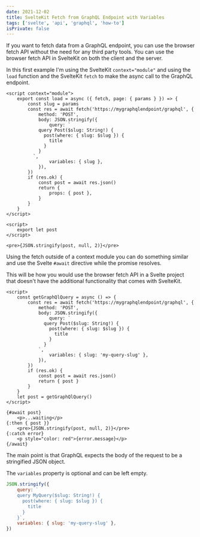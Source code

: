 ```yaml
---
date: 2021-12-02
title: SvelteKit Fetch from GraphQL Endpoint with Variables
tags: ['svelte', 'api', 'graphql', 'how-to']
isPrivate: false
---
```


If you want to fetch data from a GraphQL endpoint, you can use the
browser fetch API without the need for any third party tools. You can
use the browser fetch API in SvelteKit on both the client and the
server.

In this first example I'm using the SvelteKit `context="module"` and
using the `load` function and the SvelteKit `fetch` to make the async
call to the GraphQL endpoint.

```svelte
<script context="module">
	export const load = async ({ fetch, page: { params } }) => {
		const slug = params
		const res = await fetch('https://mygraphqlendpoint/graphql', {
			method: 'POST',
			body: JSON.stringify({
				query: `
            query Post($slug: String!) {
              post(where: { slug: $slug }) {
                title
              }
            }
          `,
				variables: { slug },
			}),
		})
		if (res.ok) {
			const post = await res.json()
			return {
				props: { post },
			}
		}
	}
</script>

<script>
	export let post
</script>

<pre>{JSON.stringify(post, null, 2)}</pre>
```

Using the fetch outside of a context module you can do something
similar and use the Svelte `#await` directive while the promise
resolves.

This will be how you would use the browser fetch API in a Svelte
project that doesn't have the additional functionality that comes with
SvelteKit.

```svelte
<script>
	const getGraphQlQuery = async () => {
		const res = await fetch('https://mygraphqlendpoint/graphql', {
			method: 'POST',
			body: JSON.stringify({
				query: `
              query Post($slug: String!) {
                post(where: { slug: $slug }) {
                  title
                }
              }
            `,
				variables: { slug: 'my-query-slug' },
			}),
		})
		if (res.ok) {
			const post = await res.json()
			return { post }
		}
	}
	let post = getGraphQlQuery()
</script>

{#await post}
	<p>...waiting</p>
{:then { post }}
	<pre>{JSON.stringify(post, null, 2)}</pre>
{:catch error}
	<p style="color: red">{error.message}</p>
{/await}
```

The main point is that GraphQL expects the body of the request to be a
stringified JSON object.

The `variables` property is optional and can be left empty.

```js
JSON.stringify({
	query: `
    query MyQuery($slug: String!) {
      post(where: { slug: $slug }) {
        title
      }
    }`,
	variables: { slug: 'my-query-slug' },
})
```
